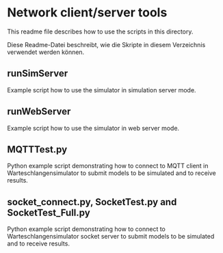 # Network client/server tools

This readme file describes how to use the scripts in this directory.

Diese Readme-Datei beschreibt, wie die Skripte in diesem Verzeichnis verwendet werden können.



## runSimServer

Example script how to use the simulator in simulation server mode.



## runWebServer

Example script how to use the simulator in web server mode.



## MQTTTest.py

Python example script demonstrating how to connect to MQTT client in
Warteschlangensimulator to submit models to be simulated and to receive results.



## socket_connect.py, SocketTest.py and SocketTest_Full.py

Python example script demonstrating how to connect to Warteschlangensimulator
socket server to submit models to be simulated and to receive results.